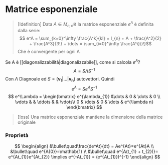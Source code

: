 # Matrice esponenziale
>[!definition]
>Data $A \in M_{n,n} \mathbb{R}$ la matrice esponenziale $e^A$ è definita dalla serie:
>$$ e^A = \sum_{k=0}^\infty \frac{A^k}{k!} = I_{n} + A + \frac{A^2}{2} + \frac{A^3}{3!} + \dots = \sum_{i=0}^\infty \frac{A^i}{i!}$$
Che è convergente per ogni A


Se A è [[diagonalizzabilità|diagonalizzabile]], come si calcola $e^A$?
$$ A = S \Lambda S^{-1} $$
Con $\Lambda$ Diagnoale ed $S = (\mathbf{v}_{1} | \dots | \mathbf{v_{n}})$ autovettori.
Quindi 
$$ e^A = S e^\Lambda S^{-1} $$
$$ e^\Lambda = \begin{bmatrix}
e^{\lambda_{1}} &\dots &  0 & \dots &  0 \\
\vdots & &  \ddots & &  \vdots\\
0 & \dots  & 0 & \dots & e^{\lambda n}
\end{bmatrix} $$

>[!oss]
>Una matrice esponenziale mantiene la dimensione della matrice originale

### Proprietà
$$
\begin{align}
&\bullet\quad\frac{de^At}{dt} = Ae^{At}=e^{At}A \\
&\bullet\quad e^{A{0}}=\mathbb{1} \\
&\bullet\quad e^{A(t_{1} + t_{2})}= e^{At_{1}}e^{At_{2}} \implies e^{-At_{1}} = (e^{At_{1}})^{-1}
\end{align}
$$
